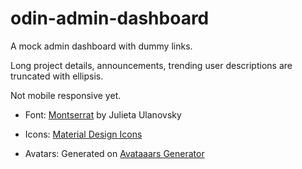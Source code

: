 # odin-admin-dashboard

A mock admin dashboard with dummy links. 

Long project details, announcements, trending user descriptions are truncated with ellipsis.

Not mobile responsive yet.

- Font: <a href="https://www.fontsquirrel.com/fonts/montserrat">Montserrat</a> by Julieta Ulanovsky

- Icons: <a href="https://pictogrammers.com/library/mdi/">Material Design Icons</a>

- Avatars: Generated on <a href="https://getavataaars.com/">Avataaars Generator